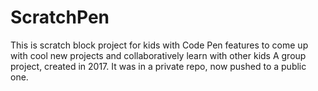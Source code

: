 # ScratchPen
This is scratch block project for kids with Code Pen features to come up with cool new projects and collaboratively learn with other kids
A group project, created in 2017. It was in a private repo, now pushed to a public one.
